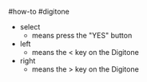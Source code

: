 #how-to #digitone 

- select
  - means press the "YES" button
- left
  - means the < key on the Digitone
- right
  - means the > key on the Digitone


